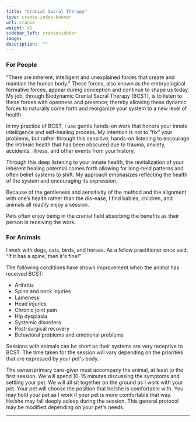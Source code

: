 ```yaml
---
title: "Cranial Sacral Therapy"
type: cranio-index-banner
url: cranio
weight: 41
sidebar_left: craniosidebar
image: 
description:  ""
---
```

### For People

“There are inherent, intelligent and unexplained forces that create and maintain the human body.” These forces, also known as the embryological formative forces, appear during conception and continue to shape us today. My job, through Biodynamic Cranial Sacral Therapy (BCST), is to listen to these forces with openness and presence; thereby allowing these dynamic forces to naturally come forth and reorganize your system to a new level of health.

In my practice of BCST, I use gentle hands-on work that honors your innate intelligence and self-healing process. My intention is not to “fix” your problems, but rather through this sensitive, hands-on listening to encourage the intrinsic health that has been obscured due to trauma, anxiety, accidents, illness, and other events from your history.

Through this deep listening to your innate health, the revitalization of your inherent healing potential comes forth allowing for long-held patterns and often belief systems to shift. My approach emphasizes reflecting the health of the system and encouraging its expression.

Because of the gentleness and sensitivity of the method and the alignment with one’s health rather than the dis-ease, I find babies, children, and animals all readily enjoy a session.

Pets often enjoy being in the cranial field absorbing the benefits as their person is receiving the work.

### For Animals

I work with dogs, cats, birds, and horses. As a fellow practitioner once said, “If it has a spine, then it's fine!”

The following conditions have shown improvement when the animal has received BCST:

- Arthritis
- Spine and neck injuries
- Lameness
- Head injuries
- Chronic joint pain
- Hip dysplasia
- Systemic disorders
- Post-surgical recovery
- Behavioral problems and emotional problems

Sessions with animals can be short as their systems are very receptive to BCST. The time taken for the session will vary depending on the priorities that are expressed by your pet's body.

The owner/primary care-giver must accompany the animal, at least to the first session. We will spend 10-15 minutes discussing the symptoms and settling your pet. We will all sit together on the ground as I work with your pet. Your pet will choose the position that he/she is comfortable with. You may hold your pet as I work if your pet is more comfortable that way. He/she may fall deeply asleep during the session. This general protocol may be modified depending on your pet's needs.

---
